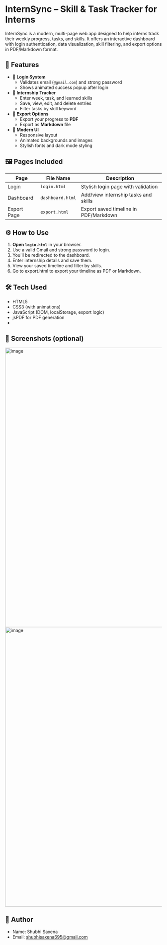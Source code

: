 # InternSync – Skill & Task Tracker for Interns
InternSync is a modern, multi-page web app designed to help interns track their weekly progress, tasks, and skills. It offers an interactive dashboard with login authentication, data visualization, skill filtering, and export options in PDF/Markdown format.
## 🌟 Features

- 🔐 **Login System**
  - Validates email (`@gmail.com`) and strong password
  - Shows animated success popup after login
- 📝 **Internship Tracker**
  - Enter week, task, and learned skills
  - Save, view, edit, and delete entries
  - Filter tasks by skill keyword
- 📁 **Export Options**
  - Export your progress to **PDF**
  - Export as **Markdown** file
- 🎨 **Modern UI**
  - Responsive layout
  - Animated backgrounds and images
  - Stylish fonts and dark mode styling
## 🖼️ Pages Included

| Page            | File Name      | Description                                 |
|-----------------|----------------|---------------------------------------------|
| Login           | `login.html`   | Stylish login page with validation          |
| Dashboard       | `dashboard.html`| Add/view internship tasks and skills       |
| Export Page     | `export.html`  | Export saved timeline in PDF/Markdown       |

## ⚙️ How to Use
1. **Open `login.html`** in your browser.
2. Use a valid Gmail and strong password to login.
3. You'll be redirected to the dashboard.
4. Enter internship details and save them.
5. View your saved timeline and filter by skills.
6. Go to export.html to export your timeline as PDF or Markdown.

## 🛠️ Tech Used
- HTML5
- CSS3 (with animations)
- JavaScript (DOM, localStorage, export logic)
- jsPDF for PDF generation
- 
## 📸 Screenshots (optional)
<img width="1911" height="900" alt="image" src="https://github.com/user-attachments/assets/57434772-8e64-427d-a084-b684d804b5ec" />
<img width="1889" height="901" alt="image" src="https://github.com/user-attachments/assets/6c1512f5-5a9e-4e39-adc2-0cc0a63eb8fb" />

## 👤 Author
- Name: Shubhi Saxena  
- Email: shubhisaxena695@gmail.com
